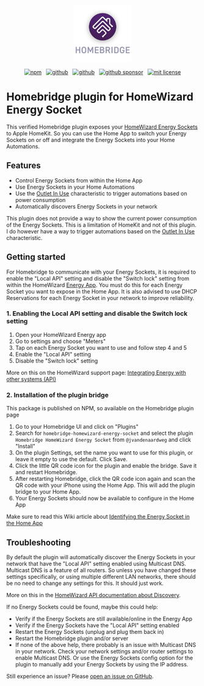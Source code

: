 <p align="center">
<img src="https://github.com/homebridge/branding/raw/master/logos/homebridge-wordmark-logo-vertical.png" width="150">
</p>
<p align="center">
  <a href="https://npmjs.com/package/homebridge-homewizard-energy-socket" title="NPM package"><img alt="npm" src="https://img.shields.io/npm/v/homebridge-homewizard-energy-socket?color=%234c1&label=npm%20package" /></a>
  &nbsp;
  <a href="https://github.com/jvandenaardweg/homebridge-homewizard-energy-socket/actions" title="Build and Test result"><img alt="github" src="http://img.shields.io/github/actions/workflow/status/jvandenaardweg/homebridge-homewizard-energy-socket/build-and-test.yml?branch=main&color=%234c1" /></a>
  &nbsp;
  <a href="https://github.com/homebridge/homebridge/wiki/Verified-Plugins" title="Verified by Homebridge"><img alt="github" src="https://badgen.net/badge/homebridge/verified/purple" /></a>
  &nbsp;
  <a href="https://github.com/sponsors/jvandenaardweg" title="Sponsor me on GitHub"><img src="https://img.shields.io/static/v1?label=Sponsor&message=%E2%9D%A4&logo=GitHub&color=%23db61a2" alt="github sponsor" /></a>
  &nbsp;
  <a href="https://github.com/jvandenaardweg/homebridge-homewizard-energy-socket/blob/main/LICENSE" title="MIT license"><img alt="mit license" src="https://img.shields.io/badge/license-MIT-blue.svg" /></a>
</p>

# Homebridge plugin for HomeWizard Energy Socket

This verified Homebridge plugin exposes your [HomeWizard Energy Sockets](https://www.homewizard.com/shop/wi-fi-energy-socket/) to Apple HomeKit. So you can use the Home App to switch your Energy Sockets on or off and integrate the Energy Sockets into your Home Automations.

## Features

- Control Energy Sockets from within the Home App
- Use Energy Sockets in your Home Automations
- Use the [Outlet In Use](https://github.com/jvandenaardweg/homebridge-homewizard-energy-socket/wiki/About-the-Outlet-In-Use-characteristic) characteristic to trigger automations based on power consumption
- Automatically discovers Energy Sockets in your network

This plugin does not provide a way to show the current power consumption of the Energy Sockets. This is a limitation of HomeKit and not of this plugin. I do however have a way to trigger automations based on the [Outlet In Use](https://github.com/jvandenaardweg/homebridge-homewizard-energy-socket/wiki/About-the-Outlet-In-Use-characteristic) characteristic.

## Getting started

For Homebridge to communicate with your Energy Sockets, it is required to enable the "Local API" setting and disable the "Switch lock" setting from within the HomeWizard [Energy App](https://apps.apple.com/app/homewizard-energy/id1492427207). You must do this for each Energy Socket you want to expose in the Home App. It is also advised to use DHCP Reservations for each Energy Socket in your network to improve reliability.

### 1. Enabling the Local API setting and disable the Switch lock setting

1. Open your HomeWizard Energy app
2. Go to settings and choose "Meters"
3. Tap on each Energy Socket you want to use and follow step 4 and 5
4. Enable the "Local API" setting
5. Disable the "Switch lock" setting

More on this on the HomeWizard support page: [Integrating Energy with other systems (API)](https://helpdesk.homewizard.com/en/articles/5935977-integrating-energy-with-other-systems-api)

### 2. Installation of the plugin bridge

This package is published on NPM, so available on the Homebridge plugin page

1. Go to your Homebridge UI and click on "Plugins"
2. Search for `homebridge-homewizard-energy-socket` and select the plugin `Homebridge HomeWizard Energy Socket` from `@jvandenaardweg` and click "Install"
3. On the plugin Settings, set the name you want to use for this plugin, or leave it empty to use the default. Click Save.
4. Click the little QR code icon for the plugin and enable the bridge. Save it and restart Homebridge.
5. After restarting Homebridge, click the QR code icon again and scan the QR code with your iPhone using the Home App. This will add the plugin bridge to your Home App.
6. Your Energy Sockets should now be available to configure in the Home App

Make sure to read this Wiki article about [Identifying the Energy Socket in the Home App](https://github.com/jvandenaardweg/homebridge-homewizard-energy-socket/wiki/Identifying-the-Energy-Socket-in-the-Home-App)

## Troubleshooting

By default the plugin will automatically discover the Energy Sockets in your network that have the "Local API" setting enabled using Multicast DNS. Multicast DNS is a feature of all routers. So unless you have changed these settings specifically, or using multiple different LAN networks, there should be no need to change any settings for this. It should just work.

More on this in the [HomeWizard API documentation about Discovery](https://homewizard-energy-api.readthedocs.io/discovery.html).

If no Energy Sockets could be found, maybe this could help:

- Verify if the Energy Sockets are still available/online in the Energy App
- Verify if the Energy Sockets have the "Local API" setting enabled
- Restart the Energy Sockets (unplug and plug them back in)
- Restart the Homebridge plugin and/or server
- If none of the above help, there probably is an issue with Multicast DNS in your network. Check your network settings and/or router settings to enable Multicast DNS. Or use the Energy Sockets config option for the plugin to manually add your Energy Sockets by using the IP address.

Still experience an issue? Please [open an issue on GitHub](https://github.com/jvandenaardweg/homebridge-homewizard-energy-socket/issues/new?assignees=&labels=bug&template=bug-report.md&title=).
